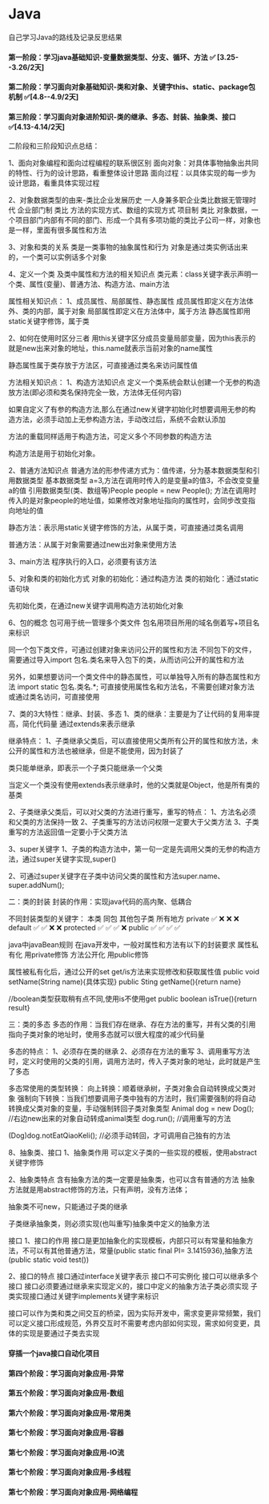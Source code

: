 # Java
自己学习Java的路线及记录反思结果


#### 第一阶段：学习java基础知识-变量数据类型、分支、循环、方法     ✅ [3.25--3.26/2天]


#### 第二阶段：学习面向对象基础知识-类和对象、关键字this、static、package包机制   ✅[4.8--4.9/2天]


#### 第三阶段：学习面向对象进阶知识-类的继承、多态、封装、抽象类、接口 ✅[4.13-4.14/2天]
 二阶段和三阶段知识点总结：

1、面向对象编程和面向过程编程的联系很区别
面向对象：对具体事物抽象出共同的特性、行为的设计思路，看重整体设计思路
面向过程：以具体实现的每一步为设计思路，看重具体实现过程

2、对象数据类型的由来-类比企业发展历史
一人身兼多职企业类比数据无管理时代
企业部门制 类比 方法的实现方式、数组的实现方式
项目制 类比 对象数据，一个项目部门内部有不同的部门、形成一个具有多项功能的类比子公司一样，对象也是一样，里面有很多属性和方法

3、对象和类的关系
类是一类事物的抽象属性和行为
对象是通过类实例话出来的，一个类可以实例话多个对象

4、定义一个类 及类中属性和方法的相关知识点
类元素：class关键字表示声明一个类、属性(变量)、普通方法、构造方法、main方法

属性相关知识点：
1、成员属性、局部属性、静态属性
成员属性即定义在方法体外、类的内部，属于对象
局部属性即定义在方法体中，属于方法
静态属性即用static关键字修饰，属于类

2、如何在使用时区分三者
用this关键字区分成员变量局部变量，因为this表示的就是new出来对象的地址，this.name就表示当前对象的name属性

静态属性属于类存放于方法区，可直接通过类名来访问属性值

方法相关知识点：
1、构造方法知识点
定义一个类系统会默认创建一个无参的构造放方法(即必须和类名保持完全一致，方法体无任何内容)

如果自定义了有参的构造方法,那么在通过new关键字初始化时想要调用无参的构造方法，必须手动加上无参构造方法，手动改过后，系统不会默认添加

方法的重载同样适用于构造方法，可定义多个不同参数的构造方法

构造方法是用于初始化对象。

2、普通方法知识点
普通方法的形参传递方式为：值传递，分为基本数据类型和引用数据类型
基本数据类型 a=3,方法在调用时传入的是变量a的值3，不会改变变量a的值
引用数据类型(类、数组等)People people = new People();
方法在调用时传入的是对象people的地址值，如果修改对象地址指向的属性时，会同步改变指向地址的值

静态方法：表示用static关键字修饰的方法，从属于类，可直接通过类名调用

普通方法：从属于对象需要通过new出对象来使用方法

3、main方法
程序执行的入口，必须要有该方法

5、对象和类的初始化方式
对象的初始化：通过构造方法
类的初始化：通过static语句块

先初始化类，在通过new关键字调用构造方法初始化对象

6、包的概念
包可用于统一管理多个类文件
包名用项目所用的域名倒着写+项目名来标识

同一个包下类文件，可通过创建对象来访问公开的属性和方法
不同包下的文件，需要通过导入import 包名.类名来导入包下的类，从而访问公开的属性和方法

另外，如果想要访问一个类文件中的静态属性，可以单独导入所有的静态属性和方法
import static 包名.类名.*; 可直接使用属性名和方法名，不需要创建对象方法或通过类名访问，可直接使用

7、类的3大特性：继承、封装、多态
1、类的继承：主要是为了让代码的复用率提高，简化代码量
通过extends来表示继承

继承特点：
1、子类继承父类后，可以直接使用父类所有公开的属性和放方法，未公开的属性和方法也被继承，但是不能使用，因为封装了

类只能单继承，即表示一个子类只能继承一个父类

当定义一个类没有使用extends表示继承时，他的父类就是Object，他是所有类的基类

2、子类继承父类后，可以对父类的方法进行重写，重写的特点：
1、方法名必须和父类的方法保持一致
2、子类重写的方法访问权限一定要大于父类方法
3、子类重写的方法返回值一定要小于父类方法

3、super关键字
1、子类的构造方法中，第一句一定是先调用父类的无参的构造方法，通过super关键字实现,super()

2、可通过super关键字在子类中访问父类的属性和方法super.name、super.addNum();

二：类的封装
封装的作用：实现java代码的高内聚、低耦合

不同封装类型的关键字：
							本类				同包				其他包子类			所有地方
private					✅				❌					❌						❌
default					✅				✅					❌						❌
protected		 	  ✅				✅         ✅           ❌
public					✅				✅         ✅           ✅ 

java中javaBean规则
在java开发中，一般对属性和方法有以下的封装要求
属性私有化  用private修饰
方法公开化  用public修饰

属性被私有化后，通过公开的set  get/is方法来实现修改和获取属性值
public void setName(String name){具体实现}
public Sting getName(){return name}

//boolean类型获取稍有点不同,使用is不使用get
public boolean isTrue(){return result}

三：类的多态
多态的作用：当我们存在继承、存在方法的重写，并有父类的引用指向子类对象的地址时，使用多态就可以很大程度的减少代码量

多态的特点：
1、必须存在类的继承
2、必须存在方法的重写
3、调用重写方法时，定义时使用的父类的引用，调用方法时，传入子类对象的地址，此时就是产生了多态


多态常使用的类型转换：
向上转换：顺着继承树，子类对象会自动转换成父类对象
强制向下转换：当我们想要调用子类中独有的方法时，我们需要强制的将自动转换成父类对象的变量，手动强制转回子类对象类型 
Animal dog = new Dog(); //右边new出来的对象自动转成animal类型
dog.run(); //调用重写的方法

(Dog)dog.notEatQiaoKeli();  //必须手动转回，才可调用自己独有的方法

8、抽象类、接口
1、抽象类作用
可以定义子类的一些实现的模板，使用abstract关键字修饰

2、抽象类特点
含有抽象方法的类一定要是抽象类，也可以含有普通的方法
抽象方法就是用abstract修饰的方法，只有声明，没有方法体；

抽象类不可new，只能通过子类的继承

子类继承抽象类，则必须实现(也叫重写)抽象类中定义的抽象方法


接口
1、接口的作用
接口是更加抽象化的实现模板，内部只可以有常量和抽象方法，不可以有其他普通方法，常量(public static final PI= 3.1415936),抽象方法(public static void test())

2、接口的特点
接口通过interface关键字表示
接口不可实例化
接口可以继承多个接口
接口必须要通过继承来实现定义的，接口中定义的抽象方法子类必须实现
子类实现接口通过关键字implements关键字来标识

接口可以作为类和类之间交互的桥梁，因为实际开发中，需求变更非常频繁，我们可以定义接口形成规范，外界交互时不需要考虑内部如何实现，需求如何变更，具体的实现是要通过子类去实现



#### 穿插一个java接口自动化项目

#### 第四个阶段：学习面向对象应用-异常

#### 第五个阶段：学习面向对象应用-数组

#### 第六个阶段：学习面向对象应用-常用类


#### 第七个阶段：学习面向对象应用-容器


#### 第七个阶段：学习面向对象应用-IO流


#### 第七个阶段：学习面向对象应用-多线程


#### 第七个阶段：学习面向对象应用-网络编程

